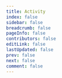 ```yaml
---
title: Activity
index: false
sidebar: false
breadcrumb: false
pageInfo: false
contributors: false
editLink: false
lastUpdated: false
prev: false
next: false
comment: false
---
```


<script setup lang="ts">
import NewsActivityBlogSection from "@NewsActivityBlogSection";
import { usePageFrontmatter } from "@vuepress/client";
import type { DefaultThemePageFrontmatter } from "@vuepress/theme-default/lib/shared/index.js";
import { ref, onBeforeMount } from "vue";

const frontmatter = usePageFrontmatter<DefaultThemePageFrontmatter>();

</script>

<NewsActivityBlogSection :title="frontmatter.title"/>

<style scoped lang="scss">
.theme-hope-content {
  margin: 0;
  padding: 0;
  max-width: none;
  position: relative;
  z-index: 1;
  top: -161px;
  @media (min-width: 1440px) {
    padding-left: 16rem;
  }
}
</style>
